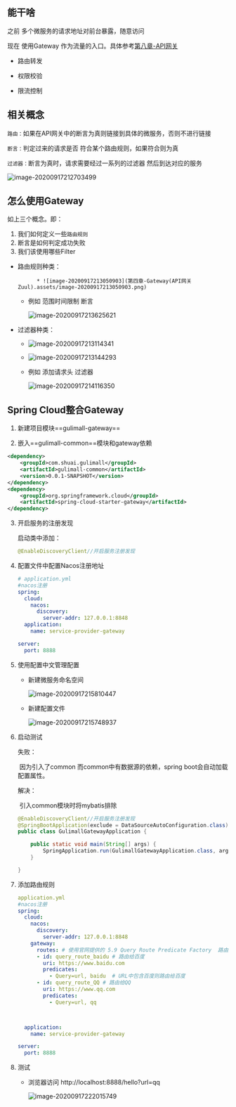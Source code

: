## 能干啥

之前  多个微服务的请求地址对前台暴露，随意访问

现在  使用Gateway 作为流量的入口。具体参考[第八章-API网关](/Volumes/mac资料/Respository/MD-Book/SpringCloud/第八章-API网关.md)

* 路由转发

* 权限校验

* 限流控制

	

## 相关概念

`路由：`如果在API网关中的断言为真则链接到具体的微服务，否则不进行链接

`断言：`判定过来的请求是否  符合某个路由规则，如果符合则为真

`过滤器：`断言为真时，请求需要经过一系列的过滤器  然后到达对应的服务

![image-20200917212703499](第四章-Gateway(API网关Zuul).assets/image-20200917212703499.png)

## 怎么使用Gateway

如上三个概念。即：

1.  我们如何定义一些`路由规则`
2. 断言是如何判定成功失败
3. 我们该使用哪些Filter

* 路由规则种类：

			* ![image-20200917213050903](第四章-Gateway(API网关Zuul).assets/image-20200917213050903.png)

	 *  例如 范围时间限制  断言

		![image-20200917213625621](第四章-Gateway(API网关Zuul).assets/image-20200917213625621.png)

* 过滤器种类：

	* ![image-20200917213114341](第四章-Gateway(API网关Zuul).assets/image-20200917213114341.png)
	* ![image-20200917213144293](第四章-Gateway(API网关Zuul).assets/image-20200917213144293.png)

	 *  例如 添加请求头  过滤器

		![image-20200917214116350](第四章-Gateway(API网关Zuul).assets/image-20200917214116350.png)

## Spring Cloud整合Gateway

1. 新建项目模块==gulimall-gateway==

2. 嵌入==gulimall-common==模块和gateway依赖

  ```xml
  <dependency>
      <groupId>com.shuai.gulimall</groupId>
      <artifactId>gulimall-common</artifactId>
      <version>0.0.1-SNAPSHOT</version>
  </dependency>
  <dependency>
      <groupId>org.springframework.cloud</groupId>
      <artifactId>spring-cloud-starter-gateway</artifactId>
  </dependency>
  ```

3. 开启服务的注册发现

	启动类中添加：

	```java
	@EnableDiscoveryClient//开启服务注册发现
	```

4. 配置文件中配置Nacos注册地址

	```yaml
	# application.yml
	#nacos注册
	spring:
	  cloud:
	    nacos:
	      discovery:
	        server-addr: 127.0.0.1:8848
	  application:
	    name: service-provider-gateway
	
	server:
	  port: 8888
	```

5. 使用配置中文管理配置

	* 新建微服务命名空间

		![image-20200917215810447](第四章-Gateway(API网关Zuul).assets/image-20200917215810447.png)

	* 新建配置文件

		![image-20200917215748937](第四章-Gateway(API网关Zuul).assets/image-20200917215748937.png)



6. 启动测试

	失败：

	​		因为引入了common  而common中有数据源的依赖，spring boot会自动加载配置属性。

	解决：

	​		引入common模块时将mybatis排除

	```java
	@EnableDiscoveryClient//开启服务注册发现
	@SpringBootApplication(exclude = DataSourceAutoConfiguration.class) // 将数据库相关自动配置排除
	public class GulimallGatewayApplication {
	
	    public static void main(String[] args) {
	        SpringApplication.run(GulimallGatewayApplication.class, args);
	    }
	
	}
	
	```

7. 添加路由规则

	```yml
	application.yml
	#nacos注册
	spring:
	  cloud:
	    nacos:
	      discovery:
	        server-addr: 127.0.0.1:8848
	    gateway:
	      routes: # 使用官网提供的 5.9 Query Route Predicate Factory  路由规则
	      - id: query_route_baidu # 路由给百度
	        uri: https://www.baidu.com
	        predicates:
	          - Query=url, baidu  # URL中包含百度则路由给百度
	      - id: query_route_QQ # 路由给QQ
	        uri: https://www.qq.com
	        predicates:
	          - Query=url, qq
	
	
	
	  application:
	    name: service-provider-gateway
	
	server:
	  port: 8888
	
	```

8. 测试

	* 浏览器访问 http://localhost:8888/hello?url=qq

		![image-20200917222015749](第四章-Gateway(API网关Zuul).assets/image-20200917222015749.png)

		